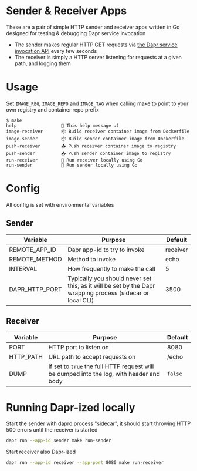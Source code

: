 # Sender & Receiver Apps

These are a pair of simple HTTP sender and receiver apps written in Go designed for testing & debugging Dapr service invocation

- The sender makes regular HTTP GET requests via [the Dapr service invocation API](https://docs.dapr.io/reference/api/service_invocation_api/#http-request) every few seconds
- The receiver is simply a HTTP server listening for requests at a given path, and logging them

# Usage

Set `IMAGE_REG`, `IMAGE_REPO` and `IMAGE_TAG` when calling make to point to your own registry and container repo prefix

```
$ make
help                 💬 This help message :)
image-receiver       📦 Build receiver container image from Dockerfile
image-sender         📦 Build sender container image from Dockerfile
push-receiver        📤 Push receiver container image to registry
push-sender          📤 Push sender container image to registry
run-receiver         🏃‍ Run receiver locally using Go
run-sender           🏃‍ Run sender locally using Go
```

# Config

All config is set with environmental variables

## Sender

| Variable       | Purpose                                                                                                    | Default  |
| -------------- | ---------------------------------------------------------------------------------------------------------- | -------- |
| REMOTE_APP_ID  | Dapr app-id to try to invoke                                                                               | receiver |
| REMOTE_METHOD  | Method to invoke                                                                                           | echo     |
| INTERVAL       | How frequently to make the call                                                                            | 5        |
| DAPR_HTTP_PORT | Typically you should never set this, as it will be set by the Dapr wrapping process (sidecar or local CLI) | 3500     |

## Receiver

| Variable  | Purpose                                                                                  | Default |
| --------- | ---------------------------------------------------------------------------------------- | ------- |
| PORT      | HTTP port to listen on                                                                   | 8080    |
| HTTP_PATH | URL path to accept requests on                                                           | /echo   |
| DUMP      | If set to `true` the full HTTP request will be dumped into the log, with header and body | `false` |

# Running Dapr-ized locally

Start the sender with daprd process "sidecar", it should start throwing HTTP 500 errors until the receiver is started

```bash
dapr run --app-id sender make run-sender
```

Start receiver also Dapr-ized

```bash
dapr run --app-id receiver --app-port 8080 make run-receiver
```
